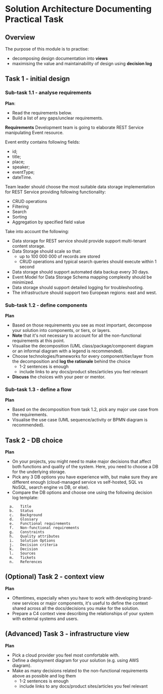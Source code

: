 # Solution Architecture Documenting Practical Task

## Overview
The purpose of this module is to practise:
* decomposing design documentation into **views**
* maximising the value and maintainability of design using **decision log**

## Task 1 - initial design
### Sub-task 1.1 - analyse requirements
**Plan**:
* Read the requirements below.
* Build a list of any gaps/unclear requirements.

**Requirements**
Development team is going to elaborate REST Service manipulating Event resource.

Event entity contains following fields:
* id;
* title;
* place;
* speaker;
* eventType;
* dateTime.

Team leader should choose the most suitable data storage implementation for REST Service providing following functionality:
* CRUD operations
* Filtering
* Search
* Sorting
* Aggregation by specified field value

Take into account the following:
* Data storage for REST service should provide support multi-tenant content storage.
* Data Storage should scale so that:
  * up to 100 000 000 of records are stored
  * CRUD operations and typical search queries should execute within 1 second
* Data storage should support automated data backup every 30 days.
* Event Model for Data Storage Schema mapping complexity should be minimized.
* Data storage should support detailed logging for troubleshooting.
* The infrastructure should support two European regions: east and west.

### Sub-task 1.2 - define components
**Plan**
* Based on those requirements you see as most important, decompose your solution into components, or tiers, or layers.
* **Note** that it's not necessary to account for all the non-functional requirements at this point.
* Visualise the decomposition (UML class/package/component diagram or an informal diagram with a legend is recommended).
* Choose technologies/frameworks for every component/tier/layer from the decomposition and **log the rationale** behind the choice
  * 1-2 sentences is enough
  * include links to any docs/product sites/articles you feel relevant
* **Discuss** the choices with your peer or mentor.

### Sub-task 1.3 - define a flow
**Plan**
* Based on the decomposition from task 1.2, pick any major use case from the requirements.
* Visualise the use case (UML sequence/activity or BPMN diagram is recommended).

## Task 2 - DB choice
**Plan**
* On your projects, you might need to make major decisions that affect both functions and quality of the system.
Here, you need to choose a DB for the underlying storage.
* Pick any 3 DB options you have experience with, but make sure they are different enough 
(cloud-managed service vs self-hosted, SQL vs NoSQL, search engine vs DB, or else).
* Compare the DB options and choose one using the following decision log template:
```
  a.   Title
  b.   Status
  c.   Background
  d.   Glossary
  e.   Functional requirements
  f.   Non-functional requirements
  g.   Constraints
  h.   Quality attributes
  i.   Solution Options
  j.   Decision criteria
  k.   Decision
  l.   Sources
  m.   Tickets
  n.   References
```

## (Optional) Task 2 - context view
**Plan**
* Oftentimes, especially when you have to work with developing brand-new services or major components, it's useful
to define the context shared across all the docs/decisions you make for the solution.
* Prepare a C4 context view describing the relationships of your system with external systems and users.

## (Advanced) Task 3 - infrastructure view
**Plan**
* Pick a cloud provider you feel most comfortable with.
* Define a deployment diagram for your solution (e.g. using AWS diagram).
* Make as many decisions related to the non-functional requirements above as possible and log them
  * 1-2 sentences is enough
  * include links to any docs/product sites/articles you feel relevant